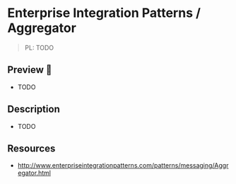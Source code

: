 # Enterprise Integration Patterns / Aggregator

> PL: TODO

## Preview 🎉

* TODO

## Description

* TODO

## Resources

* <http://www.enterpriseintegrationpatterns.com/patterns/messaging/Aggregator.html>
